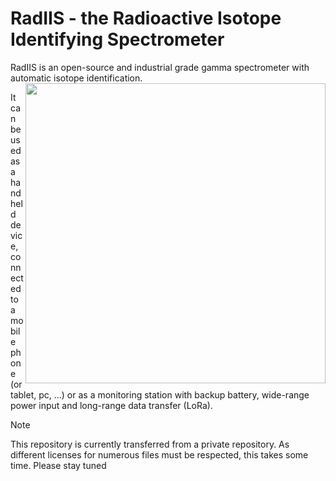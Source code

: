 # RadIIS - the Radioactive Isotope Identifying Spectrometer

RadIIS is an open-source and industrial grade gamma spectrometer with automatic isotope identification.
<img align="right" width="480" src="/Documentation/Pictures/RadIIS_Handheld.png">

It can be used as a handheld device, connected to a mobile phone (or tablet, pc, …) or as a monitoring station with backup battery, wide-range power input and long-range data transfer (LoRa).

> [!NOTE]
> This repository is currently transferred from a private repository. As different licenses for numerous files must be respected, this takes some time. Please stay tuned



